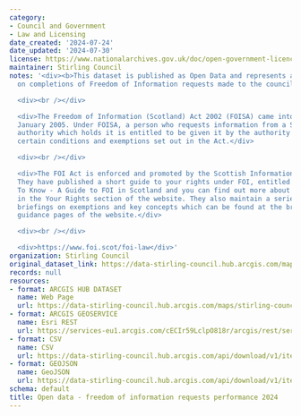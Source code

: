 ```yaml
---
category:
- Council and Government
- Law and Licensing
date_created: '2024-07-24'
date_updated: '2024-07-30'
license: https://www.nationalarchives.gov.uk/doc/open-government-licence/version/3/
maintainer: Stirling Council
notes: '<div><b>This dataset is published as Open Data and represents a weekly report
  on completions of Freedom of Information requests made to the council.</b></div>

  <div><br /></div>

  <div>The Freedom of Information (Scotland) Act 2002 (FOISA) came into force on 1
  January 2005. Under FOISA, a person who requests information from a Scottish public
  authority which holds it is entitled to be given it by the authority subject to
  certain conditions and exemptions set out in the Act.</div>

  <div><br /></div>

  <div>The FOI Act is enforced and promoted by the Scottish Information Commissioner.
  They have published a short guide to your rights under FOI, entitled Your Right
  To Know - A Guide to FOI in Scotland and you can find out more about your rights
  in the Your Rights section of the website. They also maintain a series of more detailed
  briefings on exemptions and key concepts which can be found at the briefings and
  guidance pages of the website.</div>

  <div><br /></div>

  <div>https://www.foi.scot/foi-law</div>'
organization: Stirling Council
original_dataset_link: https://data-stirling-council.hub.arcgis.com/maps/stirling-council::open-data-freedom-of-information-requests-performance-2024
records: null
resources:
- format: ARCGIS HUB DATASET
  name: Web Page
  url: https://data-stirling-council.hub.arcgis.com/maps/stirling-council::open-data-freedom-of-information-requests-performance-2024
- format: ARCGIS GEOSERVICE
  name: Esri REST
  url: https://services-eu1.arcgis.com/cECIr59LclpO818r/arcgis/rest/services/open_data_freedom_of_information_performance/FeatureServer/0
- format: CSV
  name: CSV
  url: https://data-stirling-council.hub.arcgis.com/api/download/v1/items/b78b7c239bca4ff5b8085ebe88f22caa/csv?layers=0
- format: GEOJSON
  name: GeoJSON
  url: https://data-stirling-council.hub.arcgis.com/api/download/v1/items/b78b7c239bca4ff5b8085ebe88f22caa/geojson?layers=0
schema: default
title: Open data - freedom of information requests performance 2024
---
```

